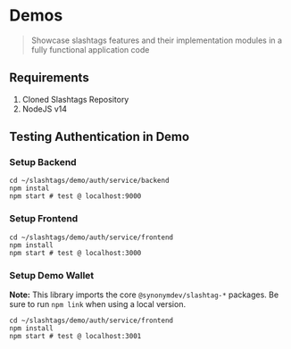 # Demos

> Showcase slashtags features and their implementation modules in a fully functional application code

## Requirements
1. Cloned Slashtags Repository
2. NodeJS v14

## Testing Authentication in Demo

### Setup Backend

```
cd ~/slashtags/demo/auth/service/backend
npm instal
npm start # test @ localhost:9000
```

### Setup Frontend
```
cd ~/slashtags/demo/auth/service/frontend
npm install
npm start # test @ localhost:3000
```

### Setup Demo Wallet
__Note:__ This library imports the core `@synonymdev/slashtag-*` packages. Be sure to run `npm link` when using a local version.

```
cd ~/slashtags/demo/auth/service/frontend
npm install
npm start # test @ localhost:3001
```

